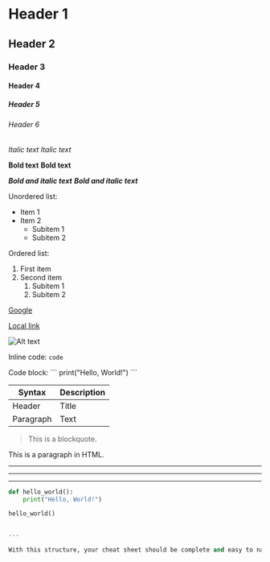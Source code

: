 # Header 1
## Header 2
### Header 3
#### Header 4
##### Header 5
###### Header 6

*Italic text*
_Italic text_

**Bold text**
__Bold text__

***Bold and italic text***
___Bold and italic text___

Unordered list:
- Item 1
- Item 2
  - Subitem 1
  - Subitem 2

Ordered list:
1. First item
2. Second item
   1. Subitem 1
   2. Subitem 2

[Google](https://www.google.com)

[Local link](#headers)

![Alt text](https://example.com/image.jpg)

Inline code: `code`

Code block:
\```
print("Hello, World!")
\```

| Syntax      | Description |
|-------------|-------------|
| Header      | Title       |
| Paragraph   | Text        |

> This is a blockquote.

<p>This is a paragraph in HTML.</p>

***
---
___

```python
def hello_world():
    print("Hello, World!")

hello_world()


---

With this structure, your cheat sheet should be complete and easy to navigate. The Table of Contents links will help you jump to each section as needed. Happy documenting with Markdown


